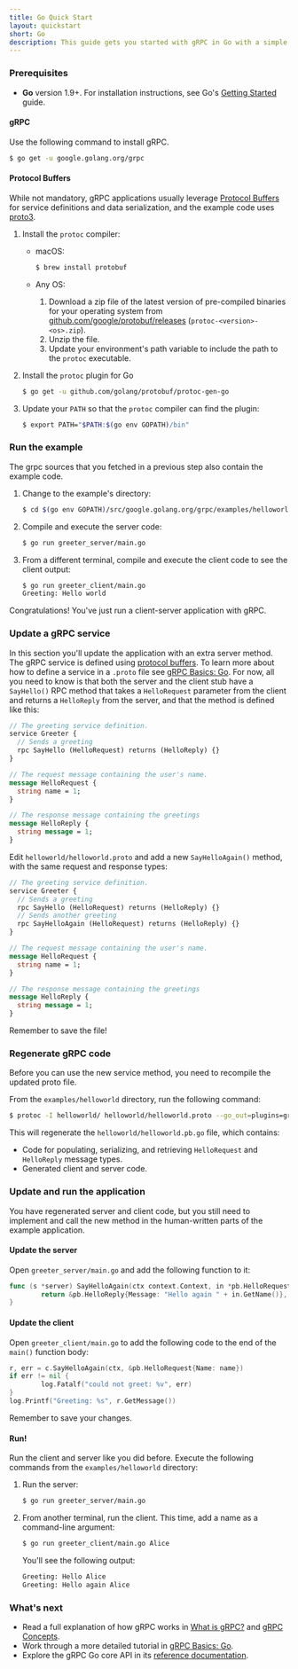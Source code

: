 ```yaml
---
title: Go Quick Start
layout: quickstart
short: Go
description: This guide gets you started with gRPC in Go with a simple working example.
---
```


### Prerequisites

- **Go** version 1.9+. For installation instructions, see Go's [Getting
  Started](https://golang.org/doc/install) guide.

#### gRPC

Use the following command to install gRPC.

```sh
$ go get -u google.golang.org/grpc
```

#### Protocol Buffers

While not mandatory, gRPC applications usually leverage [Protocol Buffers][pb]
for service definitions and data serialization, and the example code uses
[proto3][].

 1. Install the `protoc` compiler:

    - macOS:

      ```sh
      $ brew install protobuf
      ```

    - Any OS:

      1. Download a zip file of the latest version of pre-compiled binaries for
          your operating system from [github.com/google/protobuf/releases][]
          (`protoc-<version>-<os>.zip`).
      2. Unzip the file.
      3. Update your environment's path variable to include the path to the
          `protoc` executable.

 2. Install the `protoc` plugin for Go

    ```sh
    $ go get -u github.com/golang/protobuf/protoc-gen-go
    ```

 3. Update your `PATH` so that the `protoc` compiler can find the plugin:

    ```sh
    $ export PATH="$PATH:$(go env GOPATH)/bin"
    ```

### Run the example

The grpc sources that you fetched in a previous step also contain the example
code.

 1. Change to the example's directory:

    ```sh
    $ cd $(go env GOPATH)/src/google.golang.org/grpc/examples/helloworld
    ```

 2. Compile and execute the server code:

    ```sh
    $ go run greeter_server/main.go
    ```

 3. From a different terminal, compile and execute the client code to see the
    client output:

    ```sh
    $ go run greeter_client/main.go
    Greeting: Hello world
    ```

Congratulations! You've just run a client-server application with gRPC.

### Update a gRPC service

In this section you'll update the application with an extra server method. The
gRPC service is defined using [protocol buffers][pb]. To learn more about how to
define a service in a `.proto` file see [gRPC Basics:
Go](/docs/tutorials/basic/go). For now, all you need to know is that both the
server and the client stub have a `SayHello()` RPC method that takes a
`HelloRequest` parameter from the client and returns a `HelloReply` from the
server, and that the method is defined like this:

```protobuf
// The greeting service definition.
service Greeter {
  // Sends a greeting
  rpc SayHello (HelloRequest) returns (HelloReply) {}
}

// The request message containing the user's name.
message HelloRequest {
  string name = 1;
}

// The response message containing the greetings
message HelloReply {
  string message = 1;
}
```

Edit `helloworld/helloworld.proto` and add a new `SayHelloAgain()` method, with
the same request and response types:

```protobuf
// The greeting service definition.
service Greeter {
  // Sends a greeting
  rpc SayHello (HelloRequest) returns (HelloReply) {}
  // Sends another greeting
  rpc SayHelloAgain (HelloRequest) returns (HelloReply) {}
}

// The request message containing the user's name.
message HelloRequest {
  string name = 1;
}

// The response message containing the greetings
message HelloReply {
  string message = 1;
}
```

Remember to save the file!

### Regenerate gRPC code

Before you can use the new service method, you need to recompile the updated
proto file.

From the `examples/helloworld` directory, run the following command:

```sh
$ protoc -I helloworld/ helloworld/helloworld.proto --go_out=plugins=grpc:helloworld
```

This will regenerate the `helloworld/helloworld.pb.go` file, which contains:

- Code for populating, serializing, and retrieving `HelloRequest` and
  `HelloReply` message types.
- Generated client and server code.

### Update and run the application

You have regenerated server and client code, but you still need to implement
and call the new method in the human-written parts of the example application.

#### Update the server

Open `greeter_server/main.go` and add the following function to it:

```go
func (s *server) SayHelloAgain(ctx context.Context, in *pb.HelloRequest) (*pb.HelloReply, error) {
        return &pb.HelloReply{Message: "Hello again " + in.GetName()}, nil
}
```

#### Update the client

Open `greeter_client/main.go` to add the following code to the end of the
`main()` function body:

```go
r, err = c.SayHelloAgain(ctx, &pb.HelloRequest{Name: name})
if err != nil {
        log.Fatalf("could not greet: %v", err)
}
log.Printf("Greeting: %s", r.GetMessage())
```

Remember to save your changes.

#### Run!

Run the client and server like you did before. Execute the following commands
from the `examples/helloworld` directory:

 1. Run the server:

    ```sh
    $ go run greeter_server/main.go
    ```

 2. From another terminal, run the client. This time, add a name as a
    command-line argument:

    ```sh
    $ go run greeter_client/main.go Alice
    ```

    You'll see the following output:

    ```sh
    Greeting: Hello Alice
    Greeting: Hello again Alice
    ```

### What's next

- Read a full explanation of how gRPC works in [What is gRPC?](/docs/guides/)
  and [gRPC Concepts](/docs/guides/concepts/).
- Work through a more detailed tutorial in [gRPC Basics: Go](/docs/tutorials/basic/go/).
- Explore the gRPC Go core API in its [reference
  documentation](https://godoc.org/google.golang.org/grpc).

[github.com/google/protobuf/releases]: https://github.com/google/protobuf/releases
[pb]: https://developers.google.com/protocol-buffers
[proto3]: https://developers.google.com/protocol-buffers/docs/proto3
